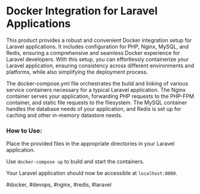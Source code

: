 # Docker Integration for Laravel Applications

This product provides a robust and convenient Docker integration setup for Laravel applications. It includes configuration for PHP, Nginx, MySQL, and Redis, ensuring a comprehensive and seamless Docker experience for Laravel developers. With this setup, you can effortlessly containerize your Laravel application, ensuring consistency across different environments and platforms, while also simplifying the deployment process.

The docker-compose.yml file orchestrates the build and linking of various service containers necessary for a typical Laravel application. The Nginx container serves your application, forwarding PHP requests to the PHP-FPM container, and static file requests to the filesystem. The MySQL container handles the database needs of your application, and Redis is set up for caching and other in-memory datastore needs.

### How to Use:
Place the provided files in the appropriate directories in your Laravel application.

Use ``docker-compose up`` to build and start the containers.

Your Laravel application should now be accessible at ``localhost:8000``.

#docker, #devops, #nginx, #redis, #laravel
